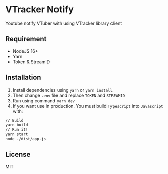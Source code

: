 # VTracker Notify
Youtube notify VTuber with using VTracker library client

## Requirement
- NodeJS 16+
- Yarn
- Token & StreamID

## Installation
1. Install dependencies using `yarn` or `yarn install`
2. Then change `.env` file and replace `TOKEN` and `STREAMID`
3. Run using command `yarn dev`
4. If you want use in production. You must build `Typescript` into `Javascript` with:
```sh
// Build
yarn build
// Run it!
yarn start
node ./dist/app.js
```

## License
MIT

